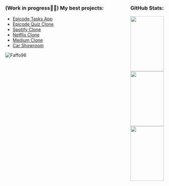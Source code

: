 
<div style="display: flex; justify-content: space-between;">
    <div>
        <h3>(Work in progress👷‍♂️) My best projects:</h3>
        <ul>
            <li><a href="https://epicode-todo.web.app/">Epicode Tasks App</a></li>
            <li><a href="https://epicode-quiz-clone.web.app/">Epicode Quiz Clone</a></li>
            <li><a href="https://spotify-clone-ad883.web.app/">Spotify Clone</a></li>
            <li><a href="https://netflix-clone-19ee0.web.app/">Netflix Clone</a></li>
            <li><a href="https://medium-clone-f5e1b.web.app/">Medium Clone</a></li>
            <li><a href="https://car-showroom-a3b01.web.app/">Car Showroom</a></li>
            <!-- <li><a href="https://crudazon.web.app/"></a></li> -->
        </ul>
    </div>
    <div>
        <h3>GitHub Stats:</h3>
        <img src="https://github-readme-stats.vercel.app/api?username=Faffo96&theme=tokyonight&show_icons=true&hide_border=true&count_private=true" width="100%">
        <img src="https://github-readme-streak-stats.herokuapp.com/?user=Faffo96&theme=tokyonight&hide_border=true" width="100%">
        <img src="https://github-readme-stats.vercel.app/api/top-langs/?username=Faffo96&theme=tokyonight&show_icons=true&hide_border=true&layout=compact" width="100%">
    </div>
</div>


<img src="https://komarev.com/ghpvc/?username=Faffo96&label=Profile%20views&color=0e75b6&style=flat" alt="Faffo96" />
